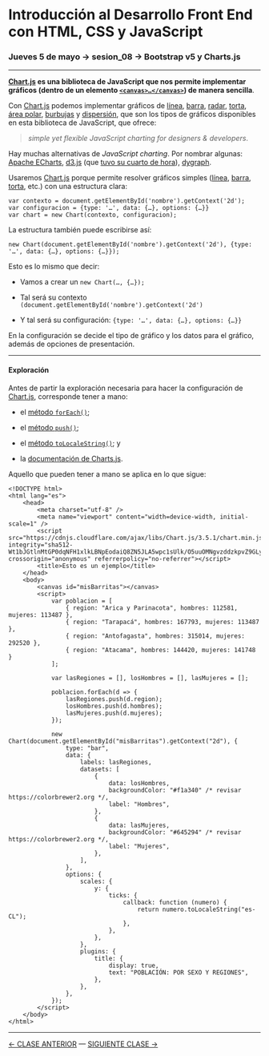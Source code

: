 # Introducción al Desarrollo Front End con HTML, CSS y JavaScript

### Jueves 5 de mayo → sesion_08 → Bootstrap v5 y Charts.js

- - - - - - - - 

**[Chart.js](https://www.chartjs.org/) es una biblioteca de JavaScript que nos permite implementar gráficos (dentro de un elemento [`<canvas>…</canvas>`](https://www.w3schools.com/html/html5_canvas.asp)) de manera sencilla**.

Con [Chart.js](https://www.chartjs.org/) podemos implementar gráficos de [línea](https://www.chartjs.org/docs/latest/charts/line.html), [barra](https://www.chartjs.org/docs/latest/charts/bar.html), [radar](https://www.chartjs.org/docs/latest/charts/radar.html), [torta](https://www.chartjs.org/docs/latest/charts/doughnut.html), [área polar](https://www.chartjs.org/docs/latest/charts/polar.html), [burbujas](https://www.chartjs.org/docs/latest/charts/bubble.html) y [dispersión](https://www.chartjs.org/docs/latest/charts/scatter.html), que son los tipos de gráficos disponibles en esta biblioteca de JavaScript, que ofrece:

> *simple yet flexible JavaScript charting for designers & developers*. 
 
Hay muchas alternativas de *JavaScript charting*. Por nombrar algunas: [Apache ECharts](https://echarts.apache.org/en/index.html), [d3.js](https://d3js.org/) (que [tuvo su cuarto de hora](https://medium.com/@PepsRyuu/why-i-no-longer-use-d3-js-b8288f306c9a)), [dygraph](https://dygraphs.com/). 

Usaremos [Chart.js](https://www.chartjs.org/) porque permite resolver gráficos simples ([línea](https://www.chartjs.org/docs/latest/charts/line.html), [barra](https://www.chartjs.org/docs/latest/charts/bar.html), [torta](https://www.chartjs.org/docs/latest/charts/doughnut.html), etc.) con una estructura clara:

```
var contexto = document.getElementById('nombre').getContext('2d');
var configuracion = {type: '…', data: {…}, options: {…}}
var chart = new Chart(contexto, configuracion);
```

La estructura también puede escribirse así:

```
new Chart(document.getElementById('nombre').getContext('2d'), {type: '…', data: {…}, options: {…}});
```

Esto es lo mismo que decir:

- Vamos a crear un `new Chart(…, {…});`

- Tal será su contexto `(document.getElementById('nombre').getContext('2d')`

- Y tal será su configuración: `{type: '…', data: {…}, options: {…}}`

En la configuración se decide el tipo de gráfico y los datos para el gráfico, además de opciones de presentación.

- - - - - - - - - - - - - - - 

#### Exploración

Antes de partir la exploración necesaria para hacer la configuración de [Chart.js](https://www.chartjs.org/docs/latest/charts/?h=type), corresponde tener a mano:

- el [método `forEach()`](https://developer.mozilla.org/es/docs/Web/JavaScript/Referencia/Objetos_globales/Array/forEach);

- el [método `push()`](https://developer.mozilla.org/es/docs/Web/JavaScript/Referencia/Objetos_globales/Array/push); 

- el [método `toLocaleString()`](https://developer.mozilla.org/es/docs/Web/JavaScript/Reference/Global_Objects/Number/toLocaleString); y

- la [documentación de Charts.js](https://www.chartjs.org/docs/latest/).

Aquello que pueden tener a mano se aplica en lo que sigue:

```
<!DOCTYPE html>
<html lang="es">
    <head>
        <meta charset="utf-8" />
        <meta name="viewport" content="width=device-width, initial-scale=1" />
        <script src="https://cdnjs.cloudflare.com/ajax/libs/Chart.js/3.5.1/chart.min.js" integrity="sha512-Wt1bJGtlnMtGP0dqNFH1xlkLBNpEodaiQ8ZN5JLA5wpc1sUlk/O5uuOMNgvzddzkpvZ9GLyYNa8w2s7rqiTk5Q==" crossorigin="anonymous" referrerpolicy="no-referrer"></script>
        <title>Esto es un ejemplo</title>
    </head>
    <body>
        <canvas id="misBarritas"></canvas>
        <script>
            var poblacion = [
                { region: "Arica y Parinacota", hombres: 112581, mujeres: 113487 },
                { region: "Tarapacá", hombres: 167793, mujeres: 113487 },
                { region: "Antofagasta", hombres: 315014, mujeres: 292520 },
                { region: "Atacama", hombres: 144420, mujeres: 141748 }
            ];

            var lasRegiones = [], losHombres = [], lasMujeres = [];

            poblacion.forEach(d => {
                lasRegiones.push(d.region);
                losHombres.push(d.hombres);
                lasMujeres.push(d.mujeres);
            });

            new Chart(document.getElementById("misBarritas").getContext("2d"), {
                type: "bar",
                data: {
                    labels: lasRegiones,
                    datasets: [
                        {
                            data: losHombres,
                            backgroundColor: "#f1a340" /* revisar https://colorbrewer2.org */,
                            label: "Hombres",
                        },
                        {
                            data: lasMujeres,
                            backgroundColor: "#645294" /* revisar https://colorbrewer2.org */,
                            label: "Mujeres",
                        },
                    ],
                },
                options: {
                    scales: {
                        y: {
                            ticks: {
                                callback: function (numero) {
                                    return numero.toLocaleString("es-CL");
                                },
                            },
                        },
                    },
                    plugins: {
                        title: {
                            display: true,
                            text: "POBLACIÓN: POR SEXO Y REGIONES",
                        },
                    },
                },
            });
        </script>
    </body>
</html>
```

- - - - - - - - - - - - -

[← CLASE ANTERIOR](https://github.com/profesorfaco/front-end/tree/main/sesion_07) — [SIGUIENTE CLASE →](https://github.com/profesorfaco/front-end/tree/main/sesion_09)
